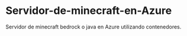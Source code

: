 # Servidor-de-minecraft-en-Azure
Servidor de minecraft bedrock o java en Azure utilizando contenedores.
